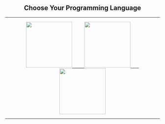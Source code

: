 
<h2 align="center">Choose Your Programming Language</h2>

<hr>

<p align="center">
<a href="Advanced installation guide/javascript/netlify.md"><kbd><img height="150px" width="150px" src="https://thecodeprogram.com/img/contents/2015/11/javascript-nedir-temel-orneklerle-genis-anlatim.png" alt=""> </kbd> &nbsp; &nbsp; &nbsp; &nbsp; <a href="Advanced installation guide/Python/Python installation guide.md"> <kbd> <img height="150px" width="150px" src="https://qph.fs.quoracdn.net/main-qimg-27d25d3fd343a3d2e4384c7f0eeaf785" alt=""></kbd>&nbsp; &nbsp; &nbsp; &nbsp;</a><a href="Advanced installation guide/Java/Java Part.md"> <kbd> <img height="150px" width="150px" src="https://cdn.wccftech.com/wp-content/uploads/2015/09/javaAndroid.jpg" alt=""></kbd></a> </p>

<hr>
<h2></h2>
